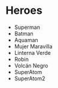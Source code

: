 # Heroes

* Superman
* Batman
* Aquaman
* Mujer Maravilla
* Linterna Verde
* Robin
* Volcán Negro
* SuperAtom
* SuperAtom2
